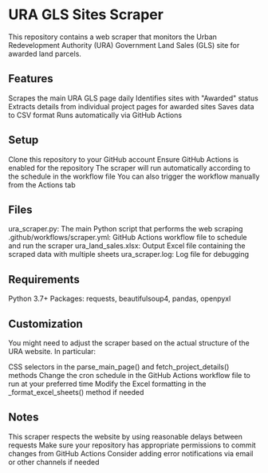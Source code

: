 # URA GLS Sites Scraper
This repository contains a web scraper that monitors the Urban Redevelopment Authority (URA) Government Land Sales (GLS) site for awarded land parcels.

## Features

Scrapes the main URA GLS page daily
Identifies sites with "Awarded" status
Extracts details from individual project pages for awarded sites
Saves data to CSV format
Runs automatically via GitHub Actions

## Setup

Clone this repository to your GitHub account
Ensure GitHub Actions is enabled for the repository
The scraper will run automatically according to the schedule in the workflow file
You can also trigger the workflow manually from the Actions tab

## Files

ura_scraper.py: The main Python script that performs the web scraping
.github/workflows/scraper.yml: GitHub Actions workflow file to schedule and run the scraper
ura_land_sales.xlsx: Output Excel file containing the scraped data with multiple sheets
ura_scraper.log: Log file for debugging

## Requirements

Python 3.7+
Packages: requests, beautifulsoup4, pandas, openpyxl

## Customization
You might need to adjust the scraper based on the actual structure of the URA website. In particular:

CSS selectors in the parse_main_page() and fetch_project_details() methods
Change the cron schedule in the GitHub Actions workflow file to run at your preferred time
Modify the Excel formatting in the _format_excel_sheets() method if needed

## Notes

This scraper respects the website by using reasonable delays between requests
Make sure your repository has appropriate permissions to commit changes from GitHub Actions
Consider adding error notifications via email or other channels if needed
